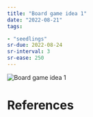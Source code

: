 ```yaml
---
title: "Board game idea 1"
date: "2022-08-21"
tags:

- "seedlings"
sr-due: 2022-08-24
sr-interval: 3
sr-ease: 250
---
```


![Board game idea 1](board-game-idea-1.jpeg)

# References
